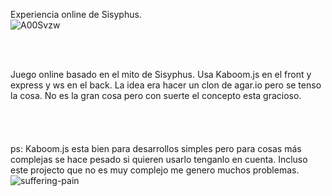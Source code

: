 Experiencia online de Sisyphus.<br>
![A00Svzw](https://github.com/AlejandroAmayaIzquierdo/lhd.io/assets/96839165/8ed7893d-06e4-4cf3-950b-a04cfaf50274)

<br>
<br>

Juego online basado en el mito de Sisyphus. Usa Kaboom.js en el front y express y ws en el back.
La idea era hacer un clon de agar.io pero se tenso la cosa.
No es la gran cosa pero con suerte el concepto esta gracioso.
<br>
<br>
<br>
<br>
<br>
ps: Kaboom.js esta bien para desarrollos simples pero para cosas más complejas se hace pesado si quieren usarlo tenganlo en cuenta. Incluso este projecto que no es muy complejo me genero muchos problemas.
<br>
![suffering-pain](https://github.com/AlejandroAmayaIzquierdo/lhd.io/assets/96839165/b8fc83a5-6c44-4830-9ded-9b440af0a253)
